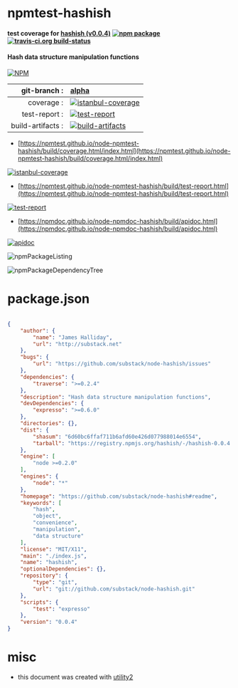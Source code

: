 # npmtest-hashish

#### test coverage for  [hashish (v0.0.4)](https://github.com/substack/node-hashish#readme)  [![npm package](https://img.shields.io/npm/v/npmtest-hashish.svg?style=flat-square)](https://www.npmjs.org/package/npmtest-hashish) [![travis-ci.org build-status](https://api.travis-ci.org/npmtest/node-npmtest-hashish.svg)](https://travis-ci.org/npmtest/node-npmtest-hashish)

#### Hash data structure manipulation functions

[![NPM](https://nodei.co/npm/hashish.png?downloads=true&downloadRank=true&stars=true)](https://www.npmjs.com/package/hashish)

| git-branch : | [alpha](https://github.com/npmtest/node-npmtest-hashish/tree/alpha)|
|--:|:--|
| coverage : | [![istanbul-coverage](https://npmtest.github.io/node-npmtest-hashish/build/coverage.badge.svg)](https://npmtest.github.io/node-npmtest-hashish/build/coverage.html/index.html)|
| test-report : | [![test-report](https://npmtest.github.io/node-npmtest-hashish/build/test-report.badge.svg)](https://npmtest.github.io/node-npmtest-hashish/build/test-report.html)|
| build-artifacts : | [![build-artifacts](https://npmtest.github.io/node-npmtest-hashish/glyphicons_144_folder_open.png)](https://github.com/npmtest/node-npmtest-hashish/tree/gh-pages/build)|

- [https://npmtest.github.io/node-npmtest-hashish/build/coverage.html/index.html](https://npmtest.github.io/node-npmtest-hashish/build/coverage.html/index.html)

[![istanbul-coverage](https://npmtest.github.io/node-npmtest-hashish/build/screenCapture.buildCi.browser.%252Ftmp%252Fbuild%252Fcoverage.lib.html.png)](https://npmtest.github.io/node-npmtest-hashish/build/coverage.html/index.html)

- [https://npmtest.github.io/node-npmtest-hashish/build/test-report.html](https://npmtest.github.io/node-npmtest-hashish/build/test-report.html)

[![test-report](https://npmtest.github.io/node-npmtest-hashish/build/screenCapture.buildCi.browser.%252Ftmp%252Fbuild%252Ftest-report.html.png)](https://npmtest.github.io/node-npmtest-hashish/build/test-report.html)

- [https://npmdoc.github.io/node-npmdoc-hashish/build/apidoc.html](https://npmdoc.github.io/node-npmdoc-hashish/build/apidoc.html)

[![apidoc](https://npmdoc.github.io/node-npmdoc-hashish/build/screenCapture.buildCi.browser.%252Ftmp%252Fbuild%252Fapidoc.html.png)](https://npmdoc.github.io/node-npmdoc-hashish/build/apidoc.html)

![npmPackageListing](https://npmtest.github.io/node-npmtest-hashish/build/screenCapture.npmPackageListing.svg)

![npmPackageDependencyTree](https://npmtest.github.io/node-npmtest-hashish/build/screenCapture.npmPackageDependencyTree.svg)



# package.json

```json

{
    "author": {
        "name": "James Halliday",
        "url": "http://substack.net"
    },
    "bugs": {
        "url": "https://github.com/substack/node-hashish/issues"
    },
    "dependencies": {
        "traverse": ">=0.2.4"
    },
    "description": "Hash data structure manipulation functions",
    "devDependencies": {
        "expresso": ">=0.6.0"
    },
    "directories": {},
    "dist": {
        "shasum": "6d60bc6ffaf711b6afd60e426d077988014e6554",
        "tarball": "https://registry.npmjs.org/hashish/-/hashish-0.0.4.tgz"
    },
    "engine": [
        "node >=0.2.0"
    ],
    "engines": {
        "node": "*"
    },
    "homepage": "https://github.com/substack/node-hashish#readme",
    "keywords": [
        "hash",
        "object",
        "convenience",
        "manipulation",
        "data structure"
    ],
    "license": "MIT/X11",
    "main": "./index.js",
    "name": "hashish",
    "optionalDependencies": {},
    "repository": {
        "type": "git",
        "url": "git://github.com/substack/node-hashish.git"
    },
    "scripts": {
        "test": "expresso"
    },
    "version": "0.0.4"
}
```



# misc
- this document was created with [utility2](https://github.com/kaizhu256/node-utility2)
